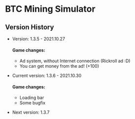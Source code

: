 # BTC Mining Simulator
## Version History
- Version: 1.3.5 - 2021.10.27
  #### Game changes:
    - Ad system, without Internet connection (Rickroll ad :D)
    - You can get money from the ad! (+100)

- Current version: 1.3.6 - 2021.10.30
  #### Game changes:
    - Loading bar
    - Some bugfix

- Next version: 1.3.7
